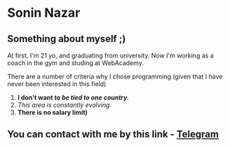 # Sonin Nazar

## Something about myself ;)

 At first, I'm 21 yo, and graduating from university. Now I'm working as a coach in the gym and studing at WebAcademy.

 There are a number of criteria why I chose programming.(given that I have never been interested in this field)

 1. **I don't want _to be tied to one country._**
 2. _This area is constantly evolving._
 3. **There is no salary limit)**

## You can contact with me by this link - [Telegram](https://t.me/yasamwse) ##

